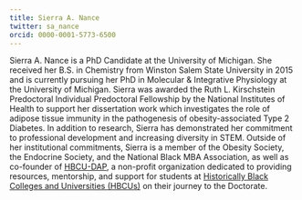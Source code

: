```yaml
---
title: Sierra A. Nance
twitter: sa_nance
orcid: 0000-0001-5773-6500
---
```

Sierra A. Nance is a PhD Candidate at the University of Michigan. She received her B.S. in Chemistry from Winston Salem State University in 2015 and is currently pursuing her PhD in Molecular & Integrative Physiology at the University of Michigan. Sierra was awarded the Ruth L. Kirschstein Predoctoral Individual Predoctoral Fellowship by the National Institutes of Health to support  her dissertation work which investigates the role of adipose tissue immunity in the pathogenesis of obesity-associated Type 2 Diabetes. In addition to research, Sierra has demonstrated her commitment to professional development and increasing diversity in STEM. Outside of her institutional commitments, Sierra is a member of the Obesity Society, the Endocrine Society, and the National Black MBA Association, as well as co-founder of [HBCU-DAP](https://www.hbcudap.com/), a non-profit organization dedicated to providing resources, mentorship, and support for  students at [Historically Black Colleges and Universities (HBCUs)](https://en.wikipedia.org/wiki/Historically_black_colleges_and_universities)  on their journey to the Doctorate.